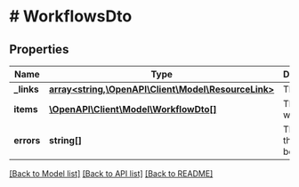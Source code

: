 # # WorkflowsDto

## Properties

Name | Type | Description | Notes
------------ | ------------- | ------------- | -------------
**_links** | [**array<string,\OpenAPI\Client\Model\ResourceLink>**](ResourceLink.md) | The links. |
**items** | [**\OpenAPI\Client\Model\WorkflowDto[]**](WorkflowDto.md) | The workflow. |
**errors** | **string[]** | The errros that should be fixed. |

[[Back to Model list]](../../README.md#models) [[Back to API list]](../../README.md#endpoints) [[Back to README]](../../README.md)
